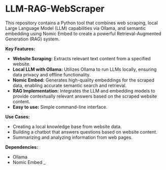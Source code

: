 # LLM-RAG-WebScraper

This repository contains a Python tool that combines web scraping, local Large Language Model (LLM) capabilities via Ollama, and semantic embedding using Nomic Embed to create a powerful Retrieval-Augmented Generation (RAG) system.

**Key Features:**

* **Website Scraping:** Extracts relevant text content from a specified website.
* **Local LLM with Ollama:** Utilizes Ollama to run LLMs locally, ensuring data privacy and offline functionality.
* **Nomic Embed:** Generates high-quality embeddings for the scraped data, enabling accurate semantic search and retrieval.
* **RAG Implementation:** Integrates the LLM and embedding models to provide contextually relevant answers based on the scraped website content.
* **Easy to use:** Simple command-line interface.

**Use Cases:**

* Creating a local knowledge base from website data.
* Building a chatbot that answers questions based on website content.
* Summarizing and analyzing information from web pages.


**Dependencies:**

* Ollama
* Nomic Embed
_
